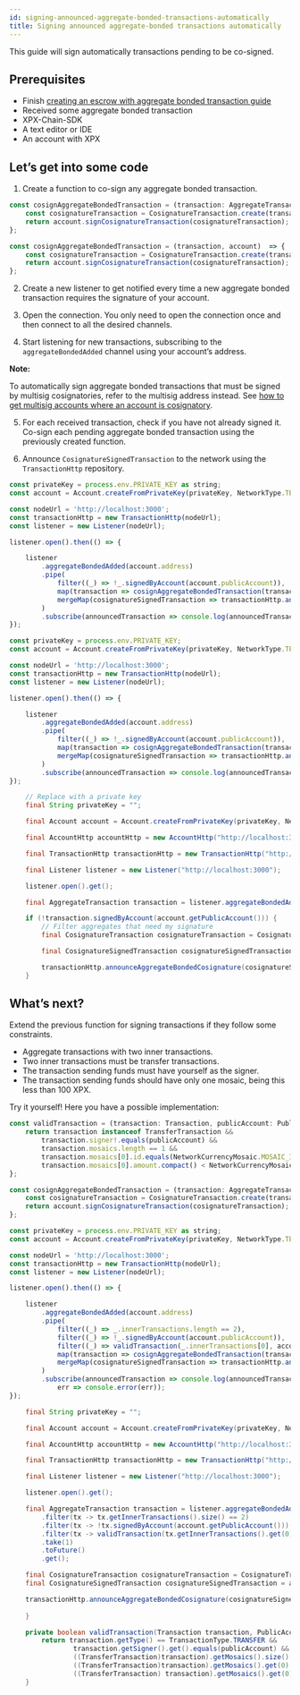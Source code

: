 ```yaml
---
id: signing-announced-aggregate-bonded-transactions-automatically
title: Signing announced aggregate-bonded transactions automatically
---
```

This guide will sign automatically transactions pending to be co-signed.

## Prerequisites

- Finish [creating an escrow with aggregate bonded transaction guide](./creating-an-escrow-with-aggregate-bonded-transaction.md)
- Received some aggregate bonded transaction
- XPX-Chain-SDK
- A text editor or IDE
- An account with XPX

## Let’s get into some code

1. Create a function to co-sign any aggregate bonded transaction.

<!--DOCUSAURUS_CODE_TABS-->
<!--TypeScript-->
```js
const cosignAggregateBondedTransaction = (transaction: AggregateTransaction, account: Account): CosignatureSignedTransaction => {
    const cosignatureTransaction = CosignatureTransaction.create(transaction);
    return account.signCosignatureTransaction(cosignatureTransaction);
};
```
<!--JavaScript-->
```js
const cosignAggregateBondedTransaction = (transaction, account)  => {
    const cosignatureTransaction = CosignatureTransaction.create(transaction);
    return account.signCosignatureTransaction(cosignatureTransaction);
};
```

<!--END_DOCUSAURUS_CODE_TABS-->

2. Create a new listener to get notified every time a new aggregate bonded transaction requires the signature of your account.

3. Open the connection. You only need to open the connection once and then connect to all the desired channels.

4. Start listening for new transactions, subscribing to the `aggregateBondedAdded` channel using your account’s address.

<div class=info>

**Note:**

To automatically sign aggregate bonded transactions that must be signed by multisig cosignatories, refer to the multisig address instead. See [how to get multisig accounts where an account is cosignatory](../multisig-account/converting-an-account-to-multisig.md#guide-get-multisig-account-info).

</div>

5. For each received transaction, check if you have not already signed it. Co-sign each pending aggregate bonded transaction using the previously created function.
  
6. Announce `CosignatureSignedTransaction` to the network using the `TransactionHttp` repository.

<!--DOCUSAURUS_CODE_TABS-->
<!--TypeScript-->
```js
const privateKey = process.env.PRIVATE_KEY as string;
const account = Account.createFromPrivateKey(privateKey, NetworkType.TEST_NET);

const nodeUrl = 'http://localhost:3000';
const transactionHttp = new TransactionHttp(nodeUrl);
const listener = new Listener(nodeUrl);

listener.open().then(() => {

    listener
        .aggregateBondedAdded(account.address)
        .pipe(
            filter((_) => !_.signedByAccount(account.publicAccount)),
            map(transaction => cosignAggregateBondedTransaction(transaction, account)),
            mergeMap(cosignatureSignedTransaction => transactionHttp.announceAggregateBondedCosignature(cosignatureSignedTransaction))
        )
        .subscribe(announcedTransaction => console.log(announcedTransaction), err => console.error(err));
});
```
<!--JavaScript-->
```js
const privateKey = process.env.PRIVATE_KEY;
const account = Account.createFromPrivateKey(privateKey, NetworkType.TEST_NET);

const nodeUrl = 'http://localhost:3000';
const transactionHttp = new TransactionHttp(nodeUrl);
const listener = new Listener(nodeUrl);

listener.open().then(() => {

    listener
        .aggregateBondedAdded(account.address)
        .pipe(
            filter((_) => !_.signedByAccount(account.publicAccount)),
            map(transaction => cosignAggregateBondedTransaction(transaction, account)),
            mergeMap(cosignatureSignedTransaction => transactionHttp.announceAggregateBondedCosignature(cosignatureSignedTransaction))
        )
        .subscribe(announcedTransaction => console.log(announcedTransaction), err => console.error(err));
});
```

<!--Java-->
```java
    // Replace with a private key
    final String privateKey = "";

    final Account account = Account.createFromPrivateKey(privateKey, NetworkType.TEST_NET);

    final AccountHttp accountHttp = new AccountHttp("http://localhost:3000");

    final TransactionHttp transactionHttp = new TransactionHttp("http://localhost:3000");

    final Listener listener = new Listener("http://localhost:3000");

    listener.open().get();

    final AggregateTransaction transaction = listener.aggregateBondedAdded(account.getAddress()).take(1).toFuture().get();

    if (!transaction.signedByAccount(account.getPublicAccount())) {
        // Filter aggregates that need my signature
        final CosignatureTransaction cosignatureTransaction = CosignatureTransaction.create(transaction);

        final CosignatureSignedTransaction cosignatureSignedTransaction = account.signCosignatureTransaction(cosignatureTransaction);

        transactionHttp.announceAggregateBondedCosignature(cosignatureSignedTransaction).toFuture().get();
    }
```

<!--END_DOCUSAURUS_CODE_TABS-->

## What’s next?

Extend the previous function for signing transactions if they follow some constraints.

- Aggregate transactions with two inner transactions.
- Two inner transactions must be transfer transactions.
- The transaction sending funds must have yourself as the signer.
- The transaction sending funds should have only one mosaic, being this less than 100 XPX.

Try it yourself! Here you have a possible implementation:

<!--DOCUSAURUS_CODE_TABS-->
<!--TypeScript-->
```js
const validTransaction = (transaction: Transaction, publicAccount: PublicAccount): boolean => {
    return transaction instanceof TransferTransaction &&
        transaction.signer!.equals(publicAccount) &&
        transaction.mosaics.length == 1 &&
        transaction.mosaics[0].id.equals(NetworkCurrencyMosaic.MOSAIC_ID) &&
        transaction.mosaics[0].amount.compact() < NetworkCurrencyMosaic.createRelative(100).amount.compact();
};

const cosignAggregateBondedTransaction = (transaction: AggregateTransaction, account: Account): CosignatureSignedTransaction => {
    const cosignatureTransaction = CosignatureTransaction.create(transaction);
    return account.signCosignatureTransaction(cosignatureTransaction);
};

const privateKey = process.env.PRIVATE_KEY as string;
const account = Account.createFromPrivateKey(privateKey, NetworkType.TEST_NET);

const nodeUrl = 'http://localhost:3000';
const transactionHttp = new TransactionHttp(nodeUrl);
const listener = new Listener(nodeUrl);

listener.open().then(() => {

    listener
        .aggregateBondedAdded(account.address)
        .pipe(
            filter((_) => _.innerTransactions.length == 2),
            filter((_) => !_.signedByAccount(account.publicAccount)),
            filter((_) => validTransaction(_.innerTransactions[0], account.publicAccount) || validTransaction(_.innerTransactions[1], account.publicAccount)),
            map(transaction => cosignAggregateBondedTransaction(transaction, account)),
            mergeMap(cosignatureSignedTransaction => transactionHttp.announceAggregateBondedCosignature(cosignatureSignedTransaction))
        )
        .subscribe(announcedTransaction => console.log(announcedTransaction),
            err => console.error(err));
});
```

<!--Java-->
```java
    final String privateKey = "";

    final Account account = Account.createFromPrivateKey(privateKey, NetworkType.TEST_NET);

    final AccountHttp accountHttp = new AccountHttp("http://localhost:3000");

    final TransactionHttp transactionHttp = new TransactionHttp("http://localhost:3000");

    final Listener listener = new Listener("http://localhost:3000");

    listener.open().get();

    final AggregateTransaction transaction = listener.aggregateBondedAdded(account.getAddress())
        .filter(tx -> tx.getInnerTransactions().size() == 2)
        .filter(tx -> !tx.signedByAccount(account.getPublicAccount()))
        .filter(tx -> validTransaction(tx.getInnerTransactions().get(0), account.getPublicAccount()) || validTransaction(tx.getInnerTransactions().get(1), account.getPublicAccount()))
        .take(1)
        .toFuture()
        .get();

    final CosignatureTransaction cosignatureTransaction = CosignatureTransaction.create(transaction);
    final CosignatureSignedTransaction cosignatureSignedTransaction = account.signCosignatureTransaction(cosignatureTransaction);

    transactionHttp.announceAggregateBondedCosignature(cosignatureSignedTransaction).toFuture().get();
    
    }

    private boolean validTransaction(Transaction transaction, PublicAccount publicAccount) {
        return transaction.getType() == TransactionType.TRANSFER &&
                transaction.getSigner().get().equals(publicAccount) &&
                ((TransferTransaction)transaction).getMosaics().size() == 1 &&
                ((TransferTransaction)transaction).getMosaics().get(0).getId().equals(NetworkCurrencyMosaic.MOSAICID) &&
                ((TransferTransaction) transaction).getMosaics().get(0).getAmount().compareTo(BigInteger.valueOf(100)) > 0;
    }
```

<!--END_DOCUSAURUS_CODE_TABS-->

